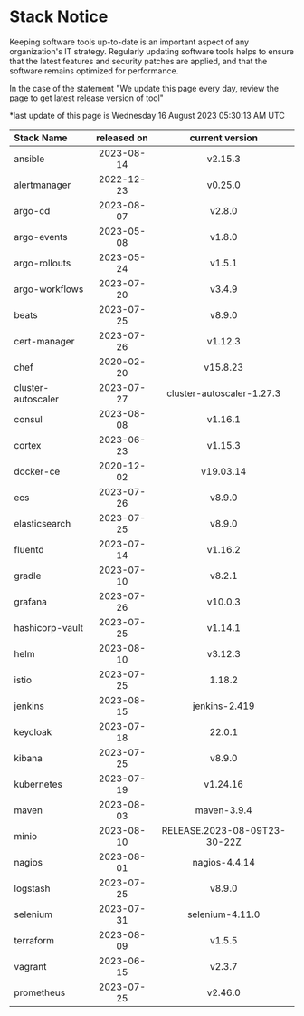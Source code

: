 # Stack Notice  
  

Keeping software tools up-to-date is an important aspect of any organization's IT strategy. Regularly updating software tools helps to ensure that the latest features and security patches are applied, and that the software remains optimized for performance.

In the case of the statement "We update this page every day, review the page to get latest release version of tool"  


*last update of this page is Wednesday 16 August 2023 05:30:13 AM UTC

<center>

| Stack Name | released on    | current version    |
| :----- | :---: | :---: |
|ansible|2023-08-14|v2.15.3|
|alertmanager|2022-12-23|v0.25.0|
|argo-cd|2023-08-07|v2.8.0|
|argo-events|2023-05-08|v1.8.0|
|argo-rollouts|2023-05-24|v1.5.1|
|argo-workflows|2023-07-20|v3.4.9|
|beats|2023-07-25|v8.9.0|
|cert-manager|2023-07-26|v1.12.3|
|chef|2020-02-20|v15.8.23|
|cluster-autoscaler|2023-07-27|cluster-autoscaler-1.27.3|
|consul|2023-08-08|v1.16.1|
|cortex|2023-06-23|v1.15.3|
|docker-ce|2020-12-02|v19.03.14|
|ecs|2023-07-26|v8.9.0|
|elasticsearch|2023-07-25|v8.9.0|
|fluentd|2023-07-14|v1.16.2|
|gradle|2023-07-10|v8.2.1|
|grafana|2023-07-26|v10.0.3|
|hashicorp-vault|2023-07-25|v1.14.1|
|helm|2023-08-10|v3.12.3|
|istio|2023-07-25|1.18.2|
|jenkins|2023-08-15|jenkins-2.419|
|keycloak|2023-07-18|22.0.1|
|kibana|2023-07-25|v8.9.0|
|kubernetes|2023-07-19|v1.24.16|
|maven|2023-08-03|maven-3.9.4|
|minio|2023-08-10|RELEASE.2023-08-09T23-30-22Z|
|nagios|2023-08-01|nagios-4.4.14|
|logstash|2023-07-25|v8.9.0|
|selenium|2023-07-31|selenium-4.11.0|
|terraform|2023-08-09|v1.5.5|
|vagrant|2023-06-15|v2.3.7|
|prometheus|2023-07-25|v2.46.0|

</center>
